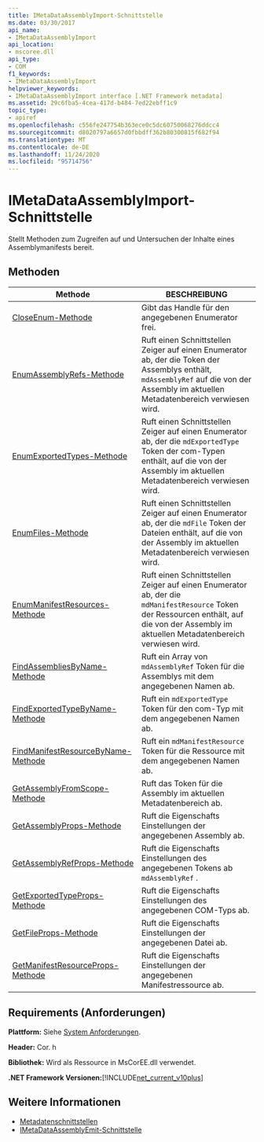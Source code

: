 ```yaml
---
title: IMetaDataAssemblyImport-Schnittstelle
ms.date: 03/30/2017
api_name:
- IMetaDataAssemblyImport
api_location:
- mscoree.dll
api_type:
- COM
f1_keywords:
- IMetaDataAssemblyImport
helpviewer_keywords:
- IMetaDataAssemblyImport interface [.NET Framework metadata]
ms.assetid: 29c6fba5-4cea-417d-b484-7ed22ebff1c9
topic_type:
- apiref
ms.openlocfilehash: c556fe247754b363ece0c5dc60750068276ddcc4
ms.sourcegitcommit: d8020797a6657d0fbbdff362b80300815f682f94
ms.translationtype: MT
ms.contentlocale: de-DE
ms.lasthandoff: 11/24/2020
ms.locfileid: "95714756"
---
```

# <a name="imetadataassemblyimport-interface"></a>IMetaDataAssemblyImport-Schnittstelle

Stellt Methoden zum Zugreifen auf und Untersuchen der Inhalte eines Assemblymanifests bereit.  
  
## <a name="methods"></a>Methoden  
  
|Methode|BESCHREIBUNG|  
|------------|-----------------|  
|[CloseEnum-Methode](imetadataassemblyimport-closeenum-method.md)|Gibt das Handle für den angegebenen Enumerator frei.|  
|[EnumAssemblyRefs-Methode](imetadataassemblyimport-enumassemblyrefs-method.md)|Ruft einen Schnittstellen Zeiger auf einen Enumerator ab, der die Token der Assemblys enthält, `mdAssemblyRef` auf die von der Assembly im aktuellen Metadatenbereich verwiesen wird.|  
|[EnumExportedTypes-Methode](imetadataassemblyimport-enumexportedtypes-method.md)|Ruft einen Schnittstellen Zeiger auf einen Enumerator ab, der die `mdExportedType` Token der com-Typen enthält, auf die von der Assembly im aktuellen Metadatenbereich verwiesen wird.|  
|[EnumFiles-Methode](imetadataassemblyimport-enumfiles-method.md)|Ruft einen Schnittstellen Zeiger auf einen Enumerator ab, der die `mdFile` Token der Dateien enthält, auf die von der Assembly im aktuellen Metadatenbereich verwiesen wird.|  
|[EnumManifestResources-Methode](imetadataassemblyimport-enummanifestresources-method.md)|Ruft einen Schnittstellen Zeiger auf einen Enumerator ab, der die `mdManifestResource` Token der Ressourcen enthält, auf die von der Assembly im aktuellen Metadatenbereich verwiesen wird.|  
|[FindAssembliesByName-Methode](imetadataassemblyimport-findassembliesbyname-method.md)|Ruft ein Array von `mdAssemblyRef` Token für die Assemblys mit dem angegebenen Namen ab.|  
|[FindExportedTypeByName-Methode](imetadataassemblyimport-findexportedtypebyname-method.md)|Ruft ein `mdExportedType` Token für den com-Typ mit dem angegebenen Namen ab.|  
|[FindManifestResourceByName-Methode](imetadataassemblyimport-findmanifestresourcebyname-method.md)|Ruft ein `mdManifestResource` Token für die Ressource mit dem angegebenen Namen ab.|  
|[GetAssemblyFromScope-Methode](imetadataassemblyimport-getassemblyfromscope-method.md)|Ruft das Token für die Assembly im aktuellen Metadatenbereich ab.|  
|[GetAssemblyProps-Methode](imetadataassemblyimport-getassemblyprops-method.md)|Ruft die Eigenschafts Einstellungen der angegebenen Assembly ab.|  
|[GetAssemblyRefProps-Methode](imetadataassemblyimport-getassemblyrefprops-method.md)|Ruft die Eigenschafts Einstellungen des angegebenen Tokens ab `mdAssemblyRef` .|  
|[GetExportedTypeProps-Methode](imetadataassemblyimport-getexportedtypeprops-method.md)|Ruft die Eigenschafts Einstellungen des angegebenen COM-Typs ab.|  
|[GetFileProps-Methode](imetadataassemblyimport-getfileprops-method.md)|Ruft die Eigenschafts Einstellungen der angegebenen Datei ab.|  
|[GetManifestResourceProps-Methode](imetadataassemblyimport-getmanifestresourceprops-method.md)|Ruft die Eigenschafts Einstellungen der angegebenen Manifestressource ab.|  
  
## <a name="requirements"></a>Requirements (Anforderungen)  

 **Plattform:** Siehe [System Anforderungen](../../get-started/system-requirements.md).  
  
 **Header:** Cor. h  
  
 **Bibliothek:** Wird als Ressource in MsCorEE.dll verwendet.  
  
 **.NET Framework Versionen:**[!INCLUDE[net_current_v10plus](../../../../includes/net-current-v10plus-md.md)]  
  
## <a name="see-also"></a>Weitere Informationen

- [Metadatenschnittstellen](metadata-interfaces.md)
- [IMetaDataAssemblyEmit-Schnittstelle](imetadataassemblyemit-interface.md)

